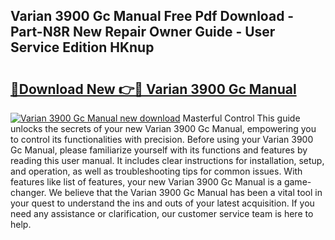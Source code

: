 ## Varian 3900 Gc Manual Free Pdf Download - Part-N8R New Repair Owner Guide - User Service Edition HKnup

# <h2><a href="http://bc48140.oget.top/?id=Varian+3900+Gc+Manual">🔗Download New 👉🔴 Varian 3900 Gc Manual</a></h2>

[![Varian 3900 Gc Manual new download](https://i.imgur.com/5g1atiW.png)](http://bc48140.oget.top/?id=Varian+3900+Gc+Manual)
Masterful Control This guide unlocks the secrets of your new Varian 3900 Gc Manual, empowering you to control its functionalities with precision. Before using your Varian 3900 Gc Manual, please familiarize yourself with its functions and features by reading this user manual. It includes clear instructions for installation, setup, and operation, as well as troubleshooting tips for common issues. With features like list of features, your new Varian 3900 Gc Manual is a game-changer. We believe that the Varian 3900 Gc Manual has been a vital tool in your quest to understand the ins and outs of your latest acquisition. If you need any assistance or clarification, our customer service team is here to help.
